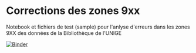 # Corrections des zones 9xx

Notebook et fichiers de test (sample) pour l'anlyse d'erreurs dans les zones 9XX des données de la Bibliothèque de l'UNIGE

[![Binder](https://mybinder.org/badge_logo.svg)](https://mybinder.org/v2/gh/dis-unige/data_cleaning/master?filepath=%2Fmarc_9xx%2Fanalyse_9xx.ipynb)